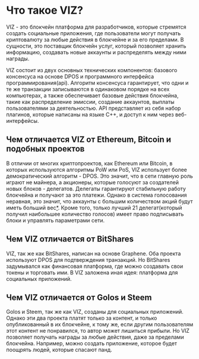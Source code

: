 # Что такое VIZ?

VIZ - это блокчейн платформа для разработчиков, которые стремятся создать социальные приложения, где пользователи могут получать криптовалюту за любые действия в блокчейне и за его пределами. В сущности, это поставщик блокчейн услуг, который позволяет хранить информацию, создавать новые аккаунты и распределять между ними награды.



VIZ состоит из двух основных технических компонентов: базового консенсуса на основе DPOS и программного интерфейса программирования(api). Алгоритм консенсуса гарантирует, что одни и те же транзакции записываются в одинаковом порядке на всех компьютерах, а также обеспечивает базовые действия блокчейна, такие как распределение эмиссии, создание аккаунтов, выплаты пользователями за деятельностью. API представляет из себя набор плагинов, которые написаны на языке C++, и доступ к ним через веб-интерфейсы.

## Чем отличается VIZ от Ethereum, Bitcoin и подобных проектов

В отличии от многих криптопроектов, как Ethereum или Bitcoin, в которых используются алгоритмы PoW или PoS, VIZ использует более демократический алгоритм - DPOS. Это значит, что в сети главную роль играют не майнера, а акционеры, которые голосуют за создателей новых блоков - делегатов. Делегаты гарантируют стабильную работу блокчейна и получают за это платежи. Однако в система голосования неравная, это значит, что аккаунты с большим количеством акций будут иметь больший вес[*](./witnesses.html). Кроме того, только лучший 21 делегат(который получил наибольшее количество голосов) имеет право подписывать блоки и управлять параметрами сети.



## Чем VIZ отличается от BitShares

VIZ, так же как BitShares, написан на основе Graphene. Оба проекта используют DPOS для подтверждения транзакций. Но BitShares задумывался как финансовая платформа, где можно создавать свои токены и торговать ими. В VIZ заложена иная идея: платформа для социальных приложений.



## Чем VIZ отличается от Golos и Steem

Golos и Steem, так же как VIZ, созданы для социальных приложений. Однако эти два проекта платят только за контент, и только опубликованный в их блокчейне, к тому же, если другим пользователям этот контент не понравился, то автор может лишиться прибыли. Но VIZ позволяет получать награды за любые действия, даже за пределами блокчейна. Например, можно создать приложение, которое будет поощрять людей, которые спасают панд.